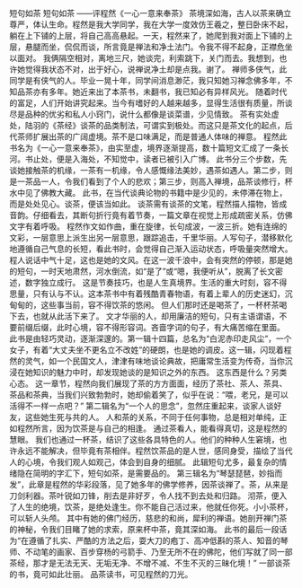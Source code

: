 短句如茶
 短句如茶 ——评程然《一心一意来奉茶》     茶境深如海，古人以茶来确立尊严，体认生命。程然是我大学同学，我在大学一度效仿王羲之，整日卧床不起，躺在上下铺的上层，将自己高高悬起。一天，程然来了，她爬到我对面上下铺的上层，悬腿而坐，侃侃而谈，所言竟是禅法和净土法门。令我不得不起身，正襟危坐以面对。     我俩隔空相对，离地三尺，她谈完，利索跳下，关门而去。我想到，也许她觉得我状态不对，出于好心，说禅说净土却是点我。谢了。     禅师多侠气，此同学是有侠气的人。毕业一晃十年，同学间消息渺茫，我只知她习禅念佛多年，不知品茶亦有多年。她近来出了本茶书，未翻书，我已知必有异样风光。    随着时代的富足，人们开始讲究起来。当今有嗜好的人越来越多，显得生活很有质量，所谈尽是品种的优劣和私人小窍门，说什么都像是谈菜谱，少见情致。    茶有实处虚处，陆羽的《茶经》谈茶的品类制法，可谓实到极处。而这只是茶文化的起点，后代茶师扩展出茶的广阔虚境。茶不是口味满足，而是普通人体味的禅意。    程然此书名为《一心一意来奉茶》，由实至虚，境界逐渐提高，数十篇短文汇成了一条长河。书止处，便是入海处，不知觉中，读者已被引入广博。    此书分三个步数，先谈她接触茶的机缘，一茶有一机缘，令人感慨缘法美妙，遇茶如遇人。第二步，则是一茶品一人，令我们看到了个人的悲欢；第三步，则高入禅境，品茶谈修行，杯水中见了佛教大藏。    此书，在当代谈典论物的书籍中是少见的，未停滞在物上，而是处处见心。谈茶，便该当如此。    谈茶需有谈茶的文笔，程然描人描物，皆成音韵。仔细看去，其断句折行竟有着节奏，一篇文章在视觉上形成疏密关系，仿佛文字有着呼吸。    程然作文如作曲，重在旋律，长句成波，一波三折。她有连绵的文彩，一层意思上派生出另一层意思，跟踪追击，千里华丽。人写句子，潜移默化地遵循自己气息的长短，看此书时，会觉得自己渐入运动状态，呼吸量突然增大。    程人说话中气十足，这也是她的文风。在这一波千浪中，会有突然的停顿，那是她的短句，一时天地肃然，河水倒流，如“是了”或“嗯，我便听从”，脱离了长文密述，数字独立成行。    这是节奏技巧，也是人生真境界。生活的重大时刻，容不得思量，只有认与不认。这本茶书中有着残酷青春物语，有着上辈人的历史迷幻，沉甸甸的，这些事当前，容不得饮茶的悠闲。    但人们那时还是喝茶了，一杯杯茶喝下去，也就从此活下来了。     文才华丽的人，却用廉洁的短句，只有主语谓语，不要前缀后缀，此时心境，容不得形容词。吝啬字词的句子，有大痛苦缩在里面。     此书是由轻巧灵动，逐渐深邃的。第一辑十四篇，总名为“白泥赤印走风尘”，一个女子，有着“大丈夫坐不更名立不改姓”的硬朗，也是她的调皮。这一辑，闪现着程然的灵气，如一个民国文人，津津有味地谈论典故，把庸常生活变为传奇，当你沉浸在她知识的魅力中时，却发现她谈的是知识之外的东西。     这东西是什么？另类心态。     这一章节，程然向我们展现了茶的方方面面，经历了茶社、茶人、茶具、茶品和茶典，当我们兴致勃勃时，她却偷着笑了，似乎在说：“喂，老兄，是可以活得不一样一点吧？”     第二辑名为“一个人的思念”，忽然庄重起来，谈家人谈好友，这些她生死与共的人。     人和茶的关系，不同于任何事物，总是相对单纯，正如程然所言，因为饮茶是与自己的相逢。     通过茶看人，能看得真切，这是程然的慧眼。     我们也通过一杯茶，结识了这些各具特色的人。他们的种种人生窘境，也许永远不能解决，但毕竟有茶相伴。程然饮茶品的是人世，感同身受，描绘了当代人的心境，令我们观人如观己，体会到自身的细腻。     此辑短句尤多，最复杂的情绪隐在简明的字汇下，短句如茶，是需要品的。     第三辑名为“琴瑟琵琶，妙指而发”，此章是程然的华彩段落，见了她多年的佛学修养，因茶谈禅了。茶，从来是刀剑利器。茶叶锐如刀锋，削去是非好歹，令人找不到去处和归路。     沏茶，便入了人生的绝境，饮茶，是绝处逢生。你不能自己活过来，他就任你死。小小茶杯，可以斩人头颅。       其中有她的佛门经历，慈悲的和尚，犀利的禅语。她剖开禅门茶的神秘，令我们目睹了她的求索，原来杯中茶，竟其深如海。     此书的最后一段话为“在遵循了扎实、严酷的方法之后，耍大刀的疱丁、高冲低斟的茶人、知音的琴师、不动笔的画家、百步穿杨的弓箭手、乃至无所不在的佛陀，他们写就了同一部茶经，那才是无法无天、无垢无净、不增不减、不生不灭的三昧化境！”     一部谈茶的书，竟可如此壮丽。     品茶读书，可见程然的刀光。     
